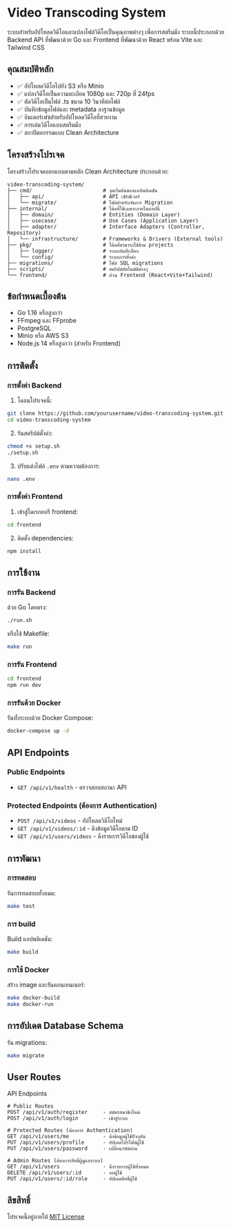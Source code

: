# Video Transcoding System

ระบบสำหรับอัปโหลดวิดีโอและแปลงไฟล์วิดีโอเป็นคุณภาพต่างๆ เพื่อการสตรีมมิ่ง ระบบนี้ประกอบด้วย Backend API ที่พัฒนาด้วย Go และ Frontend ที่พัฒนาด้วย React พร้อม Vite และ Tailwind CSS

## คุณสมบัติหลัก

- ✅ อัปโหลดวิดีโอไปยัง S3 หรือ Minio
- ✅ แปลงวิดีโอเป็นความละเอียด 1080p และ 720p ที่ 24fps
- ✅ ตัดวิดีโอเป็นไฟล์ .ts ขนาด 10 วินาทีต่อไฟล์
- ✅ บันทึกข้อมูลไฟล์และ metadata ลงฐานข้อมูล
- ✅ อินเตอร์เฟซสำหรับอัปโหลดวิดีโอที่สวยงาม
- ✅ การเล่นวิดีโอแบบสตรีมมิ่ง
- ✅ สถาปัตยกรรมแบบ Clean Architecture

## โครงสร้างโปรเจค

โครงสร้างโปรเจคออกแบบตามหลัก Clean Architecture ประกอบด้วย:

```
video-transcoding-system/
├── cmd/                       # จุดเริ่มต้นของแอปพลิเคชัน
│   ├── api/                   # API เซิร์ฟเวอร์
│   └── migrate/               # ไฟล์สำหรับจัดการ Migration
├── internal/                  # โค้ดที่ใช้เฉพาะภายในแอปนี้
│   ├── domain/                # Entities (Domain Layer)
│   ├── usecase/               # Use Cases (Application Layer)
│   ├── adapter/               # Interface Adapters (Controller, Repository)
│   └── infrastructure/        # Frameworks & Drivers (External tools)
├── pkg/                       # โค้ดที่สามารถใช้ข้าม projects
│   ├── logger/                # ระบบบันทึกล็อก
│   └── config/                # ระบบการตั้งค่า
├── migrations/                # ไฟล์ SQL migrations
├── scripts/                   # สคริปต์อัตโนมัติต่างๆ
└── frontend/                  # ส่วน Frontend (React+Vite+Tailwind)
```

## ข้อกำหนดเบื้องต้น

- Go 1.16 หรือสูงกว่า
- FFmpeg และ FFprobe
- PostgreSQL
- Minio หรือ AWS S3
- Node.js 14 หรือสูงกว่า (สำหรับ Frontend)

## การติดตั้ง

### การตั้งค่า Backend

1. โคลนโปรเจคนี้:
```bash
git clone https://github.com/yourusername/video-transcoding-system.git
cd video-transcoding-system
```

2. รันสคริปต์ตั้งค่า:
```bash
chmod +x setup.sh
./setup.sh
```

3. ปรับแต่งไฟล์ `.env` ตามความต้องการ:
```bash
nano .env
```

### การตั้งค่า Frontend

1. เข้าสู่ไดเรกทอรี frontend:
```bash
cd frontend
```

2. ติดตั้ง dependencies:
```bash
npm install
```

## การใช้งาน

### การรัน Backend

ด้วย Go โดยตรง:
```bash
./run.sh
```

หรือใช้ Makefile:
```bash
make run
```

### การรัน Frontend

```bash
cd frontend
npm run dev
```

### การรันด้วย Docker

รันทั้งระบบด้วย Docker Compose:
```bash
docker-compose up -d
```

## API Endpoints

### Public Endpoints

- `GET /api/v1/health` - ตรวจสอบสถานะ API

### Protected Endpoints (ต้องการ Authentication)

- `POST /api/v1/videos` - อัปโหลดวิดีโอใหม่
- `GET /api/v1/videos/:id` - ดึงข้อมูลวิดีโอตาม ID
- `GET /api/v1/users/videos` - ดึงรายการวิดีโอของผู้ใช้

## การพัฒนา

### การทดสอบ

รันการทดสอบทั้งหมด:
```bash
make test
```

### การ build

Build แอปพลิเคชัน:
```bash
make build
```

### การใช้ Docker

สร้าง image และรันคอนเทนเนอร์:
```bash
make docker-build
make docker-run
```

## การอัปเดต Database Schema

รัน migrations:
```bash
make migrate
```


## User Routes

API Endpoints
```
# Public Routes
POST /api/v1/auth/register     - สมัครสมาชิกใหม่
POST /api/v1/auth/login        - เข้าสู่ระบบ

# Protected Routes (ต้องการ Authentication)
GET /api/v1/users/me           - ดึงข้อมูลผู้ใช้ปัจจุบัน
PUT /api/v1/users/profile      - อัปเดตโปรไฟล์ผู้ใช้
PUT /api/v1/users/password     - เปลี่ยนรหัสผ่าน

# Admin Routes (ต้องการสิทธิ์ผู้ดูแลระบบ)
GET /api/v1/users              - ดึงรายการผู้ใช้ทั้งหมด
DELETE /api/v1/users/:id       - ลบผู้ใช้
PUT /api/v1/users/:id/role     - อัปเดตสิทธิ์ผู้ใช้
```



## ลิขสิทธิ์

โปรเจคนี้อยู่ภายใต้ [MIT License](LICENSE)